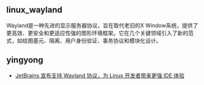 ## linux_wayland
Wayland是一种先进的显示服务器协议，旨在取代老旧的X Window系统，提供了更高效、更安全和更适应性强的图形环境框架。它在几个关键领域引入了新的范式，如绘图基元、隔离、用户身份验证、事务协议和模块化设计。

## yingyong
- [JetBrains 宣布支持 Wayland 协议，为 Linux 开发者带来更强 IDE 体验](https://www.linuxmi.com/jetbrains-wayland-linux-ide.html)
